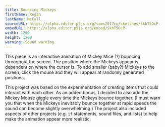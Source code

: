 ```yaml
---
title: Bouncing Mickeys
firstName: Regan
lastName: McCall
sourceURL: https://alpha.editor.p5js.org/sams2017cc/sketches/SkhT5OcP-
embedURL: https://alpha.editor.p5js.org/embed/SkhT5OcP-
width: 1200
height: 1200
warning: Sound warning.
---
```


This piece is an interactive animation of Mickey Mice (?) bouncing throughout
the screen. The position where the Mickeys appear is dependent on where the
cursor is. To add smaller (baby?) Mickeys to the screen, click the mouse and
they will appear at randomly generated positions.

This project was based on the experimentation of creating items that could
interact with each other. As an added bonus, I decided to also add the Mickey
Mouse giggle every time the Mickeys bounce together. (I must warn you that when
the Mickeys inevitably bounce together at rapid speeds the sound can become
slightly overwhelming.) The project also included aspects of other projects
(e.g. <code>if</code> statements, sound files, and lists) to help make the animation appear
more realistic.
